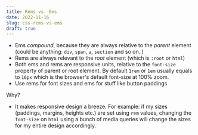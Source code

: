 ```yaml
---
title: Rems vs. Ems
date: 2022-11-16
slug: css-rems-vs-ems
draft: true
---
```



- Ems _compound_, because they are always relative to the _parent_ element (could be anything: `div`, `span`, `a`, `section` and so on..)
- Rems are always relevant to the _root_ element (which is `:root` or `html`)
- Both ems and rems are responsive units, relative to the `font-size` property of parent or root element. By default `1rem` or `1em` usually equals to `16px` which is the browser's default font-size at 100% zoom.
- Use rems for font sizes and ems for stuff like button paddings

Why?

- It makes responsive design a breeze. For example: if my sizes (paddings, margins, heights etc.) are set using `rem` values, changing the `font-size` on `html` using a bunch of media queries will change the sizes for my entire design accordingly.